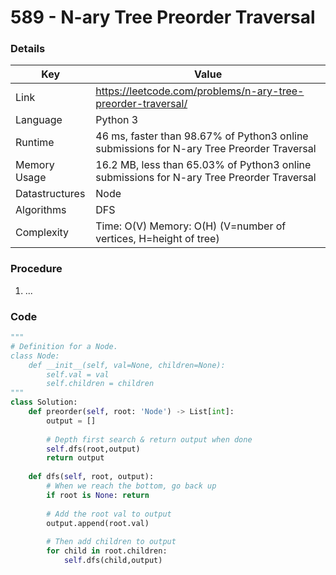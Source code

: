 # 589 - N-ary Tree Preorder Traversal

### Details

| Key | Value |
| --- | ----- |
| Link | https://leetcode.com/problems/n-ary-tree-preorder-traversal/
| Language | Python 3
| Runtime | 46 ms, faster than 98.67% of Python3 online submissions for N-ary Tree Preorder Traversal
| Memory Usage | 16.2 MB, less than 65.03% of Python3 online submissions for N-ary Tree Preorder Traversal
| Datastructures | Node
| Algorithms | DFS
| Complexity | Time: O(V) Memory: O(H) (V=number of vertices, H=height of tree)

### Procedure

1. ...

### Code

```python
"""
# Definition for a Node.
class Node:
    def __init__(self, val=None, children=None):
        self.val = val
        self.children = children
"""
class Solution:
    def preorder(self, root: 'Node') -> List[int]:
        output = []
        
        # Depth first search & return output when done
        self.dfs(root,output)
        return output
    
    def dfs(self, root, output):
        # When we reach the bottom, go back up
        if root is None: return
        
        # Add the root val to output
        output.append(root.val)
        
        # Then add children to output
        for child in root.children:
            self.dfs(child,output)
```
